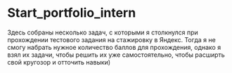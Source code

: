 # Start_portfolio_intern
Здесь собраны несколько задач, с которыми я столкнулся при прохождении тестового задания на стажировку в Яндекс. Тогда я не смогу набрать нужное количество баллов для прохождения, однако я взял их задачи, чтобы решить их уже самостоятельно, чтобы расширть свой кругозор и отточить навыки)
